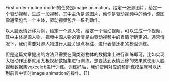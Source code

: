 

<!--
 * @version:
 * @Author:  StevenJokess https://github.com/StevenJokess
 * @Date: 2020-12-10 19:43:59
 * @LastEditors:  StevenJokess https://github.com/StevenJokess
 * @LastEditTime: 2020-12-10 19:44:12
 * @Description:
 * @TODO::
 * @Reference:https://aistudio.baidu.com/aistudio/projectdetail/1048840s
-->
First order motion model的任务是image animation，给定一张源图片，给定一个驱动视频，生成一段视频，其中主角是源图片，动作是驱动视频中的动作，源图像通常包含一个主体，驱动视频包含一系列动作。

以人脸表情迁移为例，给定一个源人物，给定一个驱动视频，可以生成一个视频，其中主体是源人物，视频中源人物的表情是由驱动视频中的表情所确定的。通常情况下，我们需要对源人物进行人脸关键点标注、进行表情迁移的模型训练。

但是这篇文章提出的方法只需要在同类别物体的数据集上进行训练即可，比如实现太极动作迁移就用太极视频数据集进行训练，想要达到表情迁移的效果就使用人脸视频数据集voxceleb进行训练。训练好后，我们使用对应的预训练模型就可以达到前言中实时image animation的操作。[1]
